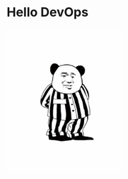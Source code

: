 # Hello DevOps

<img src="../.vuepress/public/image-20200412182028171.png" alt="image-20200412182028171" style="zoom:80%;" />

